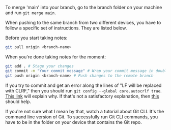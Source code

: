 To merge 'main' into your branch, go to the branch folder on your machine and run `git merge main`. 

When pushing to the same branch from two different devices, you have to follow a specific set of instructions. They are listed below. 

Before you start taking notes:
```Bash
git pull origin <branch-name>
```

When you're done taking notes for the moment:
```bash
git add . # Stage your changes
git commit -m "Your commit message" # Wrap your commit message in double quotes
git push origin <branch-name> # Push changes to the remote branch
```

If you try to commit and get an error along the lines of "LF will be replaced with CLRF," then you should run `git config --global core.autocrlf true`. [This link](https://stackoverflow.com/questions/1967370/git-replacing-lf-with-crlf) will explain why. If that's not a satisfactory explanation, then [this]() should help. 

If you're not sure what I mean by that, watch a tutorial about Git CLI. It's the command line version of Git. To successfully run Git CLI commands, you have to be in the folder on your device that contains the Git repo. 